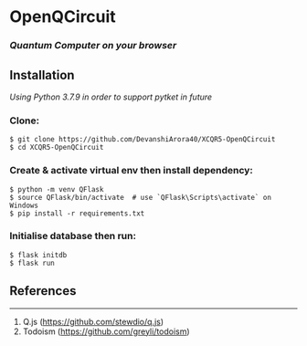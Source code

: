 # OpenQCircuit
### *Quantum Computer on your browser*



## Installation
*Using Python 3.7.9 in order to support pytket in future*
### Clone:
```
$ git clone https://github.com/DevanshiArora40/XCQR5-OpenQCircuit
$ cd XCQR5-OpenQCircuit
```

### Create & activate virtual env then install dependency:
```
$ python -m venv QFlask
$ source QFlask/bin/activate  # use `QFlask\Scripts\activate` on Windows
$ pip install -r requirements.txt
```

### Initialise database then run:
```
$ flask initdb
$ flask run
```


## References
------------------------------------------------------------------------
1. Q.js (https://github.com/stewdio/q.js)
2. Todoism (https://github.com/greyli/todoism)